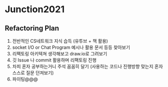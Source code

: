 # Junction2021

## Refactoring Plan
1. 전반적인 CS네트워크 지식 습득 (유투브 + 책 활용)
2. socket I/O or Chat Program 예시나 활용 문서 등등 찾아보기 
3. 리팩토링 아키텍쳐 생각해보고 draw.io로 그려보기 
4. 깃 Issue 나 commit 활용하며 리팩토링 진행 
5. 차피 혼자 공부하는거니 주석 꼼꼼히 달기 (사용하는 코드나 진행방향 맞는지 혼자 스스로 질문 던져보기)
6. 파이팅@@@
